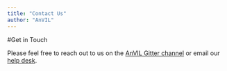 ```yaml
---
title: "Contact Us"
author: "AnVIL"
---
```


#Get in Touch

Please feel free to reach out to us on the [AnVIL Gitter channel](https://gitter.im/anvil-project/Lobby) or email our [help desk](mailto:help@lists.anvilproject.org).
